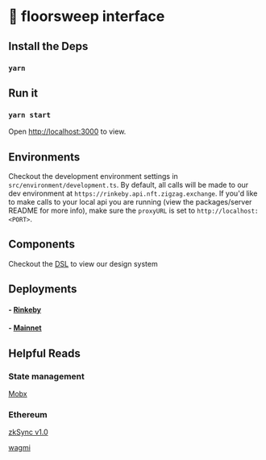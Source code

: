 # 🧹 floorsweep interface

## Install the Deps
### `yarn`

## Run it
### `yarn start`
Open [http://localhost:3000](http://localhost:3000) to view.

## Environments
Checkout the development environment settings in `src/environment/development.ts`. 
By default, all calls will be made to our dev environment at `https://rinkeby.api.nft.zigzag.exchange`.
If you'd like to make calls to your local api you are running (view the packages/server README for more info), 
make sure the `proxyURL` is set to `http://localhost:<PORT>`.


## Components
Checkout the [DSL](http://localhost:3000/dsl) to view our design system

## Deployments
#### - [Rinkeby](https://rinkeby.nft.zigzag.exchange)
#### - [Mainnet](https://nft.zigzag.exchange)

## Helpful Reads
### State management
[Mobx](https://mobx.js.org/README.html)

### Ethereum
[zkSync v1.0](https://docs.zksync.io/api/sdk/js/tutorial/)

[wagmi](https://wagmi.sh/docs/getting-started)


